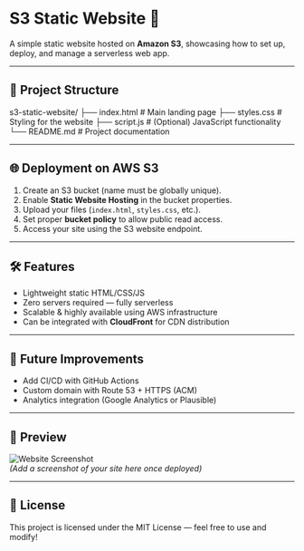# S3 Static Website 🚀

A simple static website hosted on **Amazon S3**, showcasing how to set up, deploy, and manage a serverless web app.

---

## 📂 Project Structure
s3-static-website/
├── index.html # Main landing page
├── styles.css # Styling for the website
├── script.js # (Optional) JavaScript functionality
└── README.md # Project documentation

---

## 🌐 Deployment on AWS S3
1. Create an S3 bucket (name must be globally unique).
2. Enable **Static Website Hosting** in the bucket properties.
3. Upload your files (`index.html`, `styles.css`, etc.).
4. Set proper **bucket policy** to allow public read access.
5. Access your site using the S3 website endpoint.

---

## 🛠️ Features
- Lightweight static HTML/CSS/JS
- Zero servers required — fully serverless
- Scalable & highly available using AWS infrastructure
- Can be integrated with **CloudFront** for CDN distribution

---

## 🚀 Future Improvements
- Add CI/CD with GitHub Actions
- Custom domain with Route 53 + HTTPS (ACM)
- Analytics integration (Google Analytics or Plausible)

---

## 📸 Preview
![Website Screenshot](screenshot.png)  
*(Add a screenshot of your site here once deployed)*

---

## 📜 License
This project is licensed under the MIT License — feel free to use and modify!

